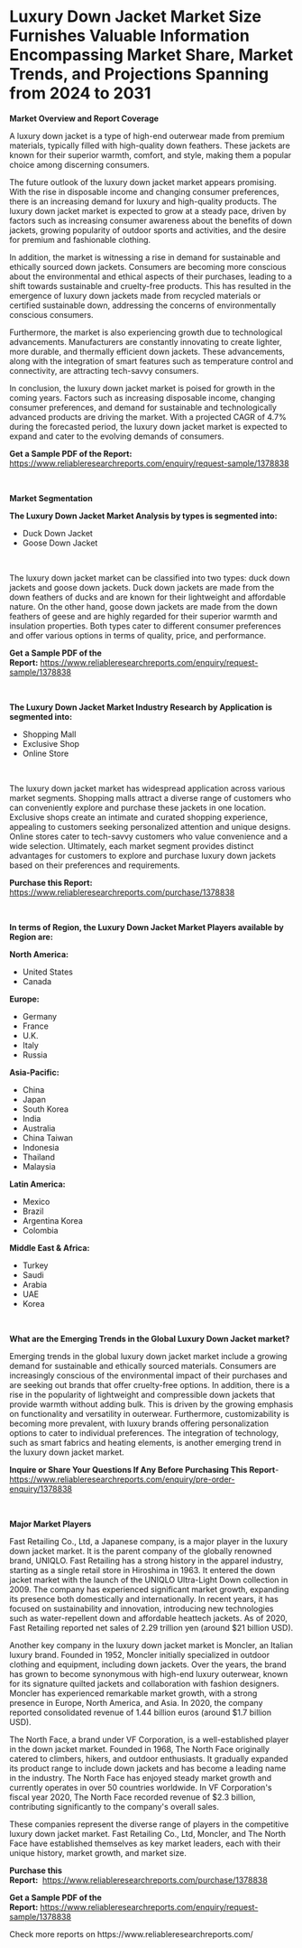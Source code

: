 <p><h1>Luxury Down Jacket Market Size Furnishes Valuable Information Encompassing Market Share, Market Trends, and Projections Spanning from 2024 to 2031</h1></p><p><strong>Market Overview and Report Coverage</strong></p>
<p><p>A luxury down jacket is a type of high-end outerwear made from premium materials, typically filled with high-quality down feathers. These jackets are known for their superior warmth, comfort, and style, making them a popular choice among discerning consumers.</p><p>The future outlook of the luxury down jacket market appears promising. With the rise in disposable income and changing consumer preferences, there is an increasing demand for luxury and high-quality products. The luxury down jacket market is expected to grow at a steady pace, driven by factors such as increasing consumer awareness about the benefits of down jackets, growing popularity of outdoor sports and activities, and the desire for premium and fashionable clothing.</p><p>In addition, the market is witnessing a rise in demand for sustainable and ethically sourced down jackets. Consumers are becoming more conscious about the environmental and ethical aspects of their purchases, leading to a shift towards sustainable and cruelty-free products. This has resulted in the emergence of luxury down jackets made from recycled materials or certified sustainable down, addressing the concerns of environmentally conscious consumers.</p><p>Furthermore, the market is also experiencing growth due to technological advancements. Manufacturers are constantly innovating to create lighter, more durable, and thermally efficient down jackets. These advancements, along with the integration of smart features such as temperature control and connectivity, are attracting tech-savvy consumers.</p><p>In conclusion, the luxury down jacket market is poised for growth in the coming years. Factors such as increasing disposable income, changing consumer preferences, and demand for sustainable and technologically advanced products are driving the market. With a projected CAGR of 4.7% during the forecasted period, the luxury down jacket market is expected to expand and cater to the evolving demands of consumers.</p></p>
<p><strong>Get a Sample PDF of the Report:</strong> <a href="https://www.reliableresearchreports.com/enquiry/request-sample/1378838">https://www.reliableresearchreports.com/enquiry/request-sample/1378838</a></p>
<p>&nbsp;</p>
<p><strong>Market Segmentation</strong></p>
<p><strong>The Luxury Down Jacket Market Analysis by types is segmented into:</strong></p>
<p><ul><li>Duck Down Jacket</li><li>Goose Down Jacket</li></ul></p>
<p>&nbsp;</p>
<p><p>The luxury down jacket market can be classified into two types: duck down jackets and goose down jackets. Duck down jackets are made from the down feathers of ducks and are known for their lightweight and affordable nature. On the other hand, goose down jackets are made from the down feathers of geese and are highly regarded for their superior warmth and insulation properties. Both types cater to different consumer preferences and offer various options in terms of quality, price, and performance.</p></p>
<p><strong>Get a Sample PDF of the Report:</strong>&nbsp;<a href="https://www.reliableresearchreports.com/enquiry/request-sample/1378838">https://www.reliableresearchreports.com/enquiry/request-sample/1378838</a></p>
<p>&nbsp;</p>
<p><strong>The Luxury Down Jacket Market Industry Research by Application is segmented into:</strong></p>
<p><ul><li>Shopping Mall</li><li>Exclusive Shop</li><li>Online Store</li></ul></p>
<p>&nbsp;</p>
<p><p>The luxury down jacket market has widespread application across various market segments. Shopping malls attract a diverse range of customers who can conveniently explore and purchase these jackets in one location. Exclusive shops create an intimate and curated shopping experience, appealing to customers seeking personalized attention and unique designs. Online stores cater to tech-savvy customers who value convenience and a wide selection. Ultimately, each market segment provides distinct advantages for customers to explore and purchase luxury down jackets based on their preferences and requirements.</p></p>
<p><strong>Purchase this Report:</strong>&nbsp; <a href="https://www.reliableresearchreports.com/purchase/1378838">https://www.reliableresearchreports.com/purchase/1378838</a></p>
<p>&nbsp;</p>
<p><strong>In terms of Region, the Luxury Down Jacket Market Players available by Region are:</strong></p>
<p>
    <p> <strong> North America: </strong>
        <ul>
            <li>United States</li>
            <li>Canada</li>
        </ul>
        </p> 
    <p> <strong> Europe: </strong>
        <ul>
            <li>Germany</li>
            <li>France</li>
            <li>U.K.</li>
            <li>Italy</li>
            <li>Russia</li>
        </ul>
        </p> 
    <p> <strong> Asia-Pacific: </strong>
        <ul>
            <li>China</li>
            <li>Japan</li>
            <li>South Korea</li>
            <li>India</li>
            <li>Australia</li>
            <li>China Taiwan</li>
            <li>Indonesia</li>
            <li>Thailand</li>
            <li>Malaysia</li>
        </ul>
        </p> 
    <p> <strong> Latin America: </strong>
        <ul>
            <li>Mexico</li>
            <li>Brazil</li>
            <li>Argentina Korea</li>
            <li>Colombia</li>
        </ul>
        </p> 
    <p> <strong> Middle East & Africa: </strong>
        <ul>
            <li>Turkey</li>
            <li>Saudi</li>
            <li>Arabia</li>
            <li>UAE</li>
            <li>Korea</li>
        </ul>
    </p>
    </p>
<p>&nbsp;</p>
<p><strong>What are the Emerging Trends in the Global Luxury Down Jacket market?</strong></p>
<p><p>Emerging trends in the global luxury down jacket market include a growing demand for sustainable and ethically sourced materials. Consumers are increasingly conscious of the environmental impact of their purchases and are seeking out brands that offer cruelty-free options. In addition, there is a rise in the popularity of lightweight and compressible down jackets that provide warmth without adding bulk. This is driven by the growing emphasis on functionality and versatility in outerwear. Furthermore, customizability is becoming more prevalent, with luxury brands offering personalization options to cater to individual preferences. The integration of technology, such as smart fabrics and heating elements, is another emerging trend in the luxury down jacket market.</p></p>
<p><strong>Inquire or Share Your Questions If Any Before Purchasing This Report</strong>- <a href="https://www.reliableresearchreports.com/enquiry/pre-order-enquiry/1378838">https://www.reliableresearchreports.com/enquiry/pre-order-enquiry/1378838</a></p>
<p>&nbsp;</p>
<p><strong>Major Market Players</strong></p>
<p><p>Fast Retailing Co., Ltd, a Japanese company, is a major player in the luxury down jacket market. It is the parent company of the globally renowned brand, UNIQLO. Fast Retailing has a strong history in the apparel industry, starting as a single retail store in Hiroshima in 1963. It entered the down jacket market with the launch of the UNIQLO Ultra-Light Down collection in 2009. The company has experienced significant market growth, expanding its presence both domestically and internationally. In recent years, it has focused on sustainability and innovation, introducing new technologies such as water-repellent down and affordable heattech jackets. As of 2020, Fast Retailing reported net sales of 2.29 trillion yen (around $21 billion USD).</p><p>Another key company in the luxury down jacket market is Moncler, an Italian luxury brand. Founded in 1952, Moncler initially specialized in outdoor clothing and equipment, including down jackets. Over the years, the brand has grown to become synonymous with high-end luxury outerwear, known for its signature quilted jackets and collaboration with fashion designers. Moncler has experienced remarkable market growth, with a strong presence in Europe, North America, and Asia. In 2020, the company reported consolidated revenue of 1.44 billion euros (around $1.7 billion USD).</p><p>The North Face, a brand under VF Corporation, is a well-established player in the down jacket market. Founded in 1968, The North Face originally catered to climbers, hikers, and outdoor enthusiasts. It gradually expanded its product range to include down jackets and has become a leading name in the industry. The North Face has enjoyed steady market growth and currently operates in over 50 countries worldwide. In VF Corporation's fiscal year 2020, The North Face recorded revenue of $2.3 billion, contributing significantly to the company's overall sales.</p><p>These companies represent the diverse range of players in the competitive luxury down jacket market. Fast Retailing Co., Ltd, Moncler, and The North Face have established themselves as key market leaders, each with their unique history, market growth, and market size.</p></p>
<p><strong>Purchase this Report:</strong>&nbsp;&nbsp;<a href="https://www.reliableresearchreports.com/purchase/1378838">https://www.reliableresearchreports.com/purchase/1378838</a></p>
<p></p>
<p><strong>Get a Sample PDF of the Report:</strong>&nbsp;<a href="https://www.reliableresearchreports.com/enquiry/request-sample/1378838">https://www.reliableresearchreports.com/enquiry/request-sample/1378838</a></p>
<p>Check more reports on https://www.reliableresearchreports.com/</p>